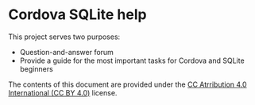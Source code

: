 # Cordova SQLite help

This project serves two purposes:
- Question-and-answer forum
- Provide a guide for the most important tasks for Cordova and SQLite beginners

The contents of this document are provided under the [CC Atrribution 4.0 International (CC BY 4.0)](https://creativecommons.org/licenses/by/4.0/) license.


